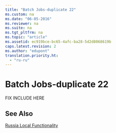 ```yaml
---
title: "Batch Jobs-duplicate 22"
ms.custom: na
ms.date: "06-05-2016"
ms.reviewer: na
ms.suite: na
ms.tgt_pltfrm: na
ms.topic: "article"
ms.assetid: ec919bce-bc65-4afc-ba28-5d2d8068619b
caps.latest.revision: 2
ms.author: "edupont"
translation.priority.ht: 
  - "ru-ru"
---
```

# Batch Jobs-duplicate 22
FIX INCLUDE HERE<!--[!INCLUDE[bn_batchjobs](../../LocalFunctionalityForMicrosoftDynamicsNav2016/Australia/includes/bn_batchjobs_md.md)] -->  
  
## See Also  
 [Russia Local Functionality](../../LocalFunctionalityForMicrosoftDynamicsNav2016/Russia/russia-local-functionality.md)